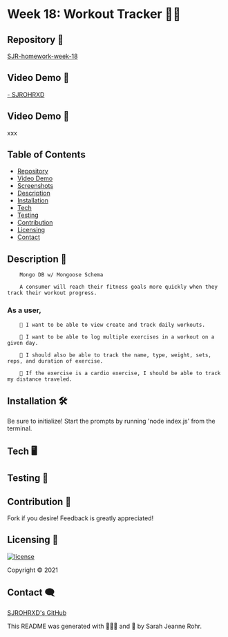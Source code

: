# Week 18: Workout Tracker 🏃‍♀️ #

## Repository 🌼

[SJR-homework-week-18](https://github.com/SJROHRXD/SJR-homework-week-13)

## Video Demo 🌷

[ - SJROHRXD]()

## Video Demo 🌷

xxx

## Table of Contents ##

- [Repository](#Repository-)
- [Video Demo](#Video-Demo-)
- [Screenshots](#Screenshots-)
- [Description](#Description-)
- [Installation](#Installation-)
- [Tech](#Tech-)
- [Testing](#Testing-)
- [Contribution](#Contribution-)
- [Licensing](#Licensing-)
- [Contact](#Contact-)

## Description 📌

        Mongo DB w/ Mongoose Schema

        A consumer will reach their fitness goals more quickly when they track their workout progress.

### As a user,
        👟 I want to be able to view create and track daily workouts.

        👟 I want to be able to log multiple exercises in a workout on a given day.

        👟 I should also be able to track the name, type, weight, sets, reps, and duration of exercise.

        👟 If the exercise is a cardio exercise, I should be able to track my distance traveled.


## Installation 🛠

Be sure to initialize! Start the prompts by running 'node index.js' from the terminal.


## Tech 🖥



## Testing 🧷



## Contribution 🤝

Fork if you desire! Feedback is greatly appreciated!


## Licensing 🧾

[![license](https://img.shields.io/github/license/SJROHRXD/SJR-homework-week-10?color=hotpink&style=plastic)](https://github.com/SJROHRXD/SJR-homework-week-10/blob/master/LICENSE)


Copyright &copy; 2021


## Contact 🗨

[SJROHRXD's GitHub](https://github.com/SJROHRXD)

This README was generated with 🌼🌿🌷 and 🤍 by Sarah Jeanne Rohr.
